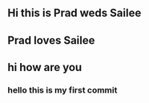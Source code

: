 ## Hi this is Prad weds Sailee

## Prad loves Sailee

## hi how are you
### hello this is my first commit
